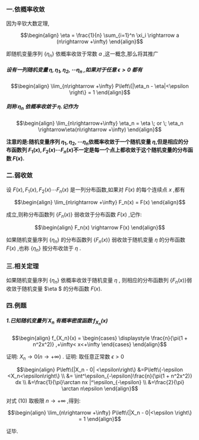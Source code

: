 ### 一.依概率收敛
因为辛钦大数定理,

$$\begin{align}
    \eta = \frac{1}{n} \sum_{i=1}^n \xi_i \rightarrow a (n\rightarrow +\infty)
\end{align}$$

即随机变量序列 $\left\{\eta_n \right\}$ 依概率收敛于常数 $a$ ,这一概念,那么将其推广
##### 设有一列随机变量 $\eta,\eta_1,\eta_2,\cdots \eta_n$ ,如果对于任意 $\epsilon >0$ 都有

$$\begin{align}
    \lim_{n\rightarrow +\infty} P\left\{|\eta_n - \eta|<\epsilon \right\} = 1
\end{align}$$

##### 则称 $\eta_n$ 依概率收敛于 $\eta$.记作为

$$\begin{align}
    \lim_{n\rightarrow+\infty} \eta_n = \eta \; or \; \eta_n \rightarrow\eta(n\rightarrow +\infty)
\end{align}$$

**注意的是:随机变量序列 $\eta_1,\eta_2,\cdots \eta_n$依概率收敛于一个随机变量 $\eta$,但是相应的分布函数列 $F_1(x),F_2(x)\cdots F_n(x)$不一定是每一个点上都收敛于这个随机变量的分布函数 $F(x)$.**

### 二.弱收敛
设 $F(x),F_1(x),F_2(x)\cdots F_n(x)$ 是一列分布函数,如果对 $F(x)$ 的每个连续点 $x$ ,都有

$$\begin{align}
    \lim_{n\rightarrow +\infty} F_n(x) = F(x)
\end{align}$$

成立,则称分布函数列 $\left\{F_n(x)\right\}$ 弱收敛于分布函数 $F(x)$ ,记作:

$$\begin{align}
    F_n(x) \rightarrow F(x)
\end{align}$$

如果随机变量序列 $\left\{\eta_n \right\}$ 的分布函数列 $\left\{F_n(x)\right\}$ 弱收敛于随机变量 $\eta$ 的分布函数 $F(x)$ ,也称 $\left\{\eta_n \right\}$ 按分布收敛于 $\eta$ .

### 三.相关定理
如果随机变量序列 $\left\{\eta_n \right\}$ 依概率收敛于随机变量 $\eta$ , 则相应的分布函数列 $\left\{F_n(x)\right\}$弱收敛于随机变量  $\eta $  的分布函数 $F(x)$.





### 四.例题
##### 1.已知随机变量列 $X_n$ 有概率密度函数 $f_{X_n}(x)$

$$\begin{align}
    f_{X_n}(x) = \begin{cases}
        \displaystyle \frac{n}{\pi(1 + n^2x^2)} ,+\infty< x<+\infty
    \end{cases}
\end{align}$$

证明: $X_n\rightarrow 0 (n\rightarrow+\infty)$ .
证明:
取任意正常数 $\epsilon >0$

$$\begin{align}
    P\left\{|X_n - 0| <\epsilon\right\} &=P\left\{-\epsilon <X_n<\epsilon\right\} \\
    &= \int^\epsilon_{-\epsilon}\frac{n}{\pi(1 + n^2x^2)} dx \\
    &=\frac{1}{\pi}\arctan nx |^\epsilon_{-\epsilon} \\
    &=\frac{2}{\pi} \arctan n\epsilon
\end{align}$$

对式 $(10)$ 取极限 $n\rightarrow+\infty$ ,得到:

$$\begin{align}
    \lim_{n\rightarrow +\infty} P\left\{|X_n - 0|<\epsilon \right\} = 1
\end{align}$$

证毕.
